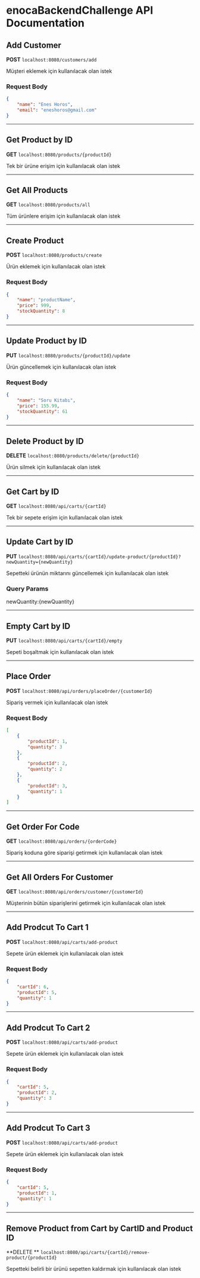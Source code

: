 # enocaBackendChallenge API Documentation

## Add Customer

**POST** `localhost:8080/customers/add`

Müşteri eklemek için kullanılacak olan istek

### Request Body
```json
{
    "name": "Enes Horos",
    "email": "eneshoros@gmail.com"
}
```

---

## Get Product by ID

**GET** `localhost:8080/products/{productId}`

Tek bir ürüne erişim için kullanılacak olan istek

---

## Get All Products

**GET** `localhost:8080/products/all`

Tüm ürünlere erişim için kullanılacak olan istek

---

## Create Product 

**POST** `localhost:8080/products/create`

Ürün eklemek için kullanılacak olan istek

### Request Body
```json
{
    "name": "productName",
    "price": 999,
    "stockQuantity": 8
}
```

---

## Update Product by ID 

**PUT** `localhost:8080/products/{productId}/update`

Ürün güncellemek için kullanılacak olan istek

### Request Body
```json
{
    "name": "Soru Kitabı",
    "price": 155.99,
    "stockQuantity": 61
}
```

---

## Delete Product by ID 

**DELETE** `localhost:8080/products/delete/{productId}`

Ürün silmek için kullanılacak olan istek

---

## Get Cart by ID

**GET** `localhost:8080/api/carts/{cartId}`

Tek bir sepete erişim için kullanılacak olan istek

---

## Update Cart by ID

**PUT** `localhost:8080/api/carts/{cartId}/update-product/{productId}?newQuantity={newQuantity}`

Sepetteki ürünün miktarını güncellemek için kullanılacak olan istek

### Query Params

newQuantity:{newQuantity}

---

## Empty Cart by ID

**PUT** `localhost:8080/api/carts/{cartId}/empty`

Sepeti boşaltmak için kullanılacak olan istek

---

## Place Order

**POST** `localhost:8080/api/orders/placeOrder/{customerId}`

Sipariş vermek için kullanılacak olan istek

### Request Body
```json
[
    {
        "productId": 1,
        "quantity": 3
    },
    {
        "productId": 2,
        "quantity": 2
    },
    {
        "productId": 3,
        "quantity": 1
    }
]

```

---

## Get Order For Code

**GET** `localhost:8080/api/orders/{orderCode}`

Sipariş koduna göre siparişi getirmek için kullanılacak olan istek

---

## Get All Orders For Customer

**GET** `localhost:8080/api/orders/customer/{customerId}`

Müşterinin bütün siparişlerini getirmek için kullanılacak olan istek

---

## Add Prodcut To Cart 1

**POST** `localhost:8080/api/carts/add-product`

Sepete ürün eklemek için kullanılacak olan istek

### Request Body
```json
{
    "cartId": 6,
    "productId": 5,
    "quantity": 1
}
```

---

## Add Prodcut To Cart 2

**POST** `localhost:8080/api/carts/add-product`

Sepete ürün eklemek için kullanılacak olan istek

### Request Body
```json
{
    "cartId": 5,
    "productId": 2,
    "quantity": 3
}
```

---

## Add Prodcut To Cart 3

**POST** `localhost:8080/api/carts/add-product`

Sepete ürün eklemek için kullanılacak olan istek

### Request Body
```json
{
    "cartId": 5,
    "productId": 1,
    "quantity": 1
}
```

---

## Remove Product from Cart by CartID and Product ID

**DELETE ** `localhost:8080/api/carts/{cartId}/remove-product/{productId}`

Sepetteki belirli bir ürünü sepetten kaldırmak için kullanılacak olan istek
